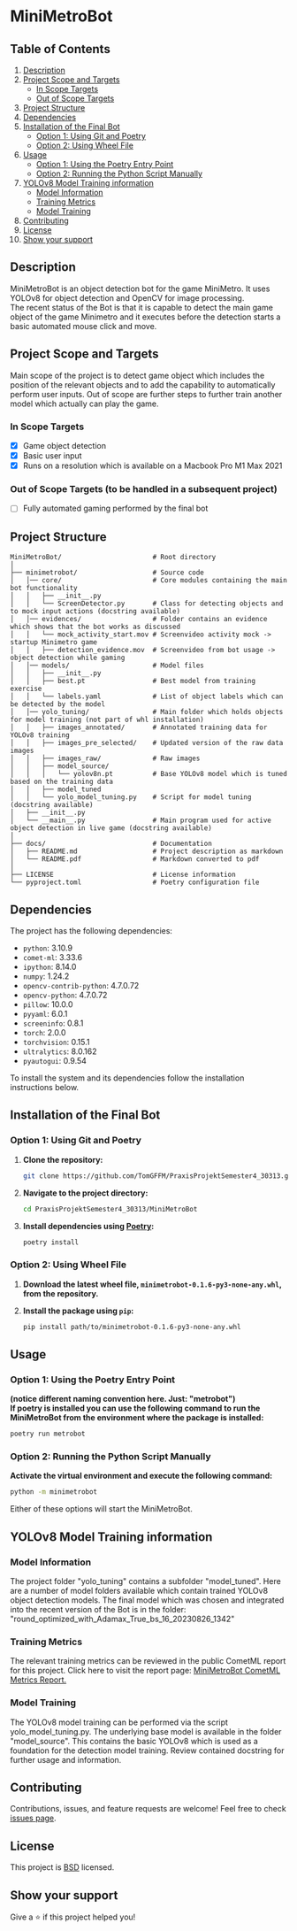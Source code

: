 # MiniMetroBot

## Table of Contents

1. [Description](#description)
2. [Project Scope and Targets](#project-scope-and-targets)
    - [In Scope Targets](#in-scope-targets)
    - [Out of Scope Targets](#out-of-scope-targets)
3. [Project Structure](#project-structure)
4. [Dependencies](#dependencies)
5. [Installation of the Final Bot](#installation-of-the-final-bot)
    - [Option 1: Using Git and Poetry](#option-1-using-git-and-poetry)
    - [Option 2: Using Wheel File](#option-2-using-wheel-file)
6. [Usage](#usage)
    - [Option 1: Using the Poetry Entry Point](#option-1-using-the-poetry-entry-point)
    - [Option 2: Running the Python Script Manually](#option-2-running-the-python-script-manually)
7. [YOLOv8 Model Training information](#yolov8-model-training-information)
    - [Model Information](#model-information)
    - [Training Metrics](#training-metrics)
    - [Model Training](#model-training)
8. [Contributing](#contributing)
9. [License](#license)
10. [Show your support](#show-your-support)

## Description

MiniMetroBot is an object detection bot for the game MiniMetro. It uses YOLOv8 for object detection and OpenCV for image processing.  
The recent status of the Bot is that it is capable to detect the main game object of the game Minimetro and it executes before the detection starts 
a basic automated mouse click and move.

## Project Scope and Targets
Main scope of the project is to detect game object which includes the position of the relevant objects and to add the capability to automatically perform user inputs. 
Out of scope are further steps to further train another model which actually can play the game.

### In Scope Targets
-[x] Game object detection
-[x] Basic user input
-[x] Runs on a resolution which is available on a Macbook Pro M1 Max 2021

### Out of Scope Targets (to be handled in a subsequent project)
-[ ] Fully automated gaming performed by the final bot


## Project Structure

```
MiniMetroBot/                       # Root directory              
│
├── minimetrobot/                   # Source code
│   │── core/                       # Core modules containing the main bot functionality
│   │   ├── __init__.py
│   │   └── ScreenDetector.py       # Class for detecting objects and to mock input actions (docstring available)
│   │── evidences/                  # Folder contains an evidence which shows that the bot works as discussed
│   │   └── mock_activity_start.mov # Screenvideo activity mock -> startup Minimetro game
│   │   ├── detection_evidence.mov  # Screenvideo from bot usage -> object detection while gaming
│   │── models/                     # Model files
│   │   ├── __init__.py
│   │   ├── best.pt                 # Best model from training exercise
│   │   └── labels.yaml             # List of object labels which can be detected by the model
│   │── yolo_tuning/                # Main folder which holds objects for model training (not part of whl installation)
│   │   ├── images_annotated/       # Annotated training data for YOLOv8 training
│   │   ├── images_pre_selected/    # Updated version of the raw data images
│   │   ├── images_raw/             # Raw images
│   │   ├── model_source/           
│   │   │   └── yolov8n.pt          # Base YOLOv8 model which is tuned based on the training data
│   │   ├── model_tuned
│   │   └── yolo_model_tuning.py    # Script for model tuning (docstring available)
│   ├── __init__.py
│   └── __main__.py                 # Main program used for active object detection in live game (docstring available)
│  
├── docs/                           # Documentation
│   ├── README.md                   # Project description as markdown
│   └── README.pdf                  # Markdown converted to pdf
│
├── LICENSE                         # License information
└── pyproject.toml                  # Poetry configuration file
```

## Dependencies

The project has the following dependencies:

- `python`: 3.10.9
- `comet-ml`: 3.33.6
- `ipython`: 8.14.0
- `numpy`: 1.24.2
- `opencv-contrib-python`: 4.7.0.72
- `opencv-python`: 4.7.0.72
- `pillow`: 10.0.0
- `pyyaml`: 6.0.1
- `screeninfo`: 0.8.1
- `torch`: 2.0.0
- `torchvision`: 0.15.1
- `ultralytics`: 8.0.162
- `pyautogui`: 0.9.54

To install the system and its dependencies follow the installation instructions below.

## Installation of the Final Bot

### Option 1: Using Git and Poetry

1. **Clone the repository:**
    ```bash
    git clone https://github.com/TomGFFM/PraxisProjektSemester4_30313.git
    ```

2. **Navigate to the project directory:**
    ```bash
    cd PraxisProjektSemester4_30313/MiniMetroBot
    ```

3. **Install dependencies using [Poetry](https://python-poetry.org/):**
    ```bash
    poetry install
    ```

### Option 2: Using Wheel File

1. **Download the latest wheel file, `minimetrobot-0.1.6-py3-none-any.whl`, from the repository.**

2. **Install the package using `pip`:**
    ```bash
    pip install path/to/minimetrobot-0.1.6-py3-none-any.whl
    ```

## Usage

### Option 1: Using the Poetry Entry Point 
**(notice different naming convention here. Just: "metrobot")**  
**If poetry is installed you can use the following command to run the MiniMetroBot from the environment where the package is installed:**

```bash
poetry run metrobot
```

### Option 2: Running the Python Script Manually
**Activate the virtual environment and execute the following command:**

```bash
python -m minimetrobot
```

Either of these options will start the MiniMetroBot.


## YOLOv8 Model Training information

### Model Information
The project folder "yolo_tuning" contains a subfolder "model_tuned". Here are a number of model folders available which contain trained YOLOv8 object detection models. 
The final model which was chosen and integrated into the recent version of the Bot is in the folder: "round_optimized_with_Adamax_True_bs_16_20230826_1342"

### Training Metrics
The relevant training metrics can be reviewed in the public CometML report for this project. 
Click here to visit the report page: [MiniMetroBot CometML Metrics Report.](https://www.comet.com/tomgffm/mini-metro-object-detection/reports/minimetro-bot-detection-model-tuning-report)

### Model Training
The YOLOv8 model training can be performed via the script yolo_model_tuning.py. The underlying base model is available in the folder "model_source". 
This contains the basic YOLOv8 which is used as a foundation for the detection model training. Review contained docstring for further usage and information.

## Contributing

Contributions, issues, and feature requests are welcome! Feel free to check [issues page](https://github.com/TomGFFM/PraxisProjektSemester4_30313/issues).

## License

This project is [BSD](LICENSE) licensed.

## Show your support

Give a ⭐️ if this project helped you!
